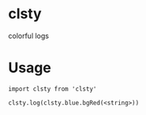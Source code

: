 # clsty

colorful logs

# Usage

```
import clsty from 'clsty'

clsty.log(clsty.blue.bgRed(<string>))
```


